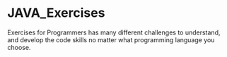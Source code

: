 # JAVA_Exercises
Exercises for Programmers has many different challenges to understand, and develop the code skills no matter what programming language you choose.
